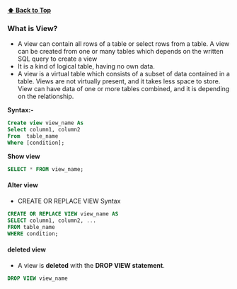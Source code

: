 **[⬆ Back to Top](#table-of-contents)**
### **What is View?**
* A view can contain all rows of a table or select rows from a table. A view can be created from one or many tables which depends on the written SQL query to create a view
* It is a kind of logical table, having no own data.
* A view is a virtual table which consists of a subset of data contained in a table. Views are not virtually present, and it takes less space to store. View can have data of one or more tables combined, and it is depending on the relationship.

__Syntax:-__
```sql
Create view view_name As
Select column1, column2
From  table_name  
Where [condition];
```
__Show view__
```sql
SELECT * FROM view_name;
```

#### Alter view
* CREATE OR REPLACE VIEW Syntax
```sql
CREATE OR REPLACE VIEW view_name AS
SELECT column1, column2, ...
FROM table_name
WHERE condition;
```

#### deleted view
* A view is **deleted** with the **DROP VIEW statement**.
```sql
DROP VIEW view_name
```
